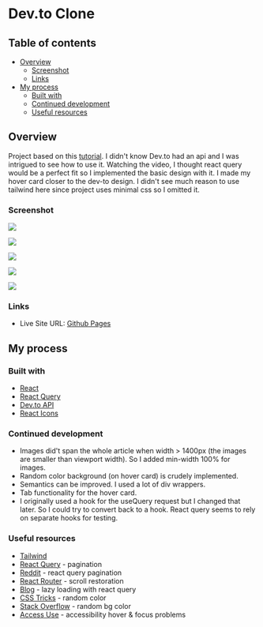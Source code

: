 # Dev.to Clone

## Table of contents

- [Overview](#overview)
  - [Screenshot](#screenshot)
  - [Links](#links)
- [My process](#my-process)
  - [Built with](#built-with)
  - [Continued development](#continued-development)
  - [Useful resources](#useful-resources)

## Overview

Project based on this [tutorial](https://www.youtube.com/watch?v=njOk7y62dt0).  I didn't know Dev.to had an api and I was intrigued to see how to use it.  Watching the video, I thought react query would be a perfect fit so I implemented the basic design with it.  I made my hover card closer to the dev-to design.  I didn't see much reason to use tailwind here since project uses minimal css so I omitted it.

### Screenshot 

![](dev-to-clone-mobile.png)

![](dev-to-clone-mobile-next-page.png)

![](dev-to-clone-desktop.png)

![](dev-to-clone-hover-card.png)

![](dev-to-clone-bottom-nav.png)

### Links

- Live Site URL: [Github Pages](https://jdegand.github.io/dev-to-clone)

## My process

### Built with

- [React](https://reactjs.org)
- [React Query](https://react-query.tanstack.com)
- [Dev.to API](https://developers.forem.com/api#operation/getArticles)
- [React Icons](https://react-icons.github.io/react-icons)

### Continued development

- Images did't span the whole article when width > 1400px (the images are smaller than viewport width).  So I added min-width 100% for images.  
- Random color background (on hover card) is crudely implemented.
- Semantics can be improved.  I used a lot of div wrappers.  
- Tab functionality for the hover card.  
- I originally used a hook for the useQuery request but I changed that later.  So I could try to convert back to a hook.  React query seems to rely on separate hooks for testing.   

### Useful resources

- [Tailwind](https://tailwindcss.com/docs/utility-first)
- [React Query](https://react-query.tanstack.com/examples/pagination) - pagination
- [Reddit](https://www.reddit.com/r/webdev/comments/klpm09/react_query_trying_to_do_pagination_but_getting/) - react query pagination
- [React Router](https://v5.reactrouter.com/web/guides/scroll-restoration) - scroll restoration
- [Blog](https://www.carlrippon.com/lazy-loading-with-react-query/) - lazy loading with react query
- [CSS Tricks](https://css-tricks.com/snippets/javascript/random-hex-color/#:~:text=var%20randomColor%20%3D%20Math.,random()*16777215) - random color
- [Stack Overflow](https://stackoverflow.com/questions/53878153/randomly-change-the-background-color-of-a-react-app-by-a-click) - random bg color
- [Access Use](https://accessuse.eu/en/Content-hover-focus.html) - accessibility hover & focus problems
